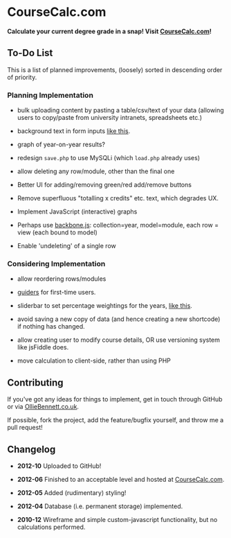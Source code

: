 # CourseCalc.com

__Calculate your current degree grade in a snap! Visit [CourseCalc.com](http://coursecalc.com/)!__

## To-Do List

This is a list of planned improvements, (loosely) sorted in descending order of priority.

### Planning Implementation

- bulk uploading content by pasting a table/csv/text of your data (allowing users to copy/paste from university intranets, spreadsheets etc.)

- background text in form inputs [like this](https://github.com/dcneiner/In-Field-Labels-jQuery-Plugin).

- graph of year-on-year results?

- redesign `save.php` to use MySQLi (which `load.php` already uses)

- allow deleting any row/module, other than the final one

- Better UI for adding/removing green/red add/remove buttons

- Remove superfluous "totalling x credits" etc. text, which degrades UX.

- Implement JavaScript (interactive) graphs

- Perhaps use [backbone.js](http://backbonejs.org/): collection=year, model=module, each row = view (each bound to model)

- Enable 'undeleting' of a single row

### Considering Implementation

- allow reordering rows/modules

- [guiders](https://github.com/jeff-optimizely/Guiders-JS) for first-time users.

- sliderbar to set percentage weightings for the years, [like this](http://www.frequency-decoder.com/demo/slider-v2/).

- avoid saving a new copy of data (and hence creating a new shortcode) if nothing has changed.

- allow creating user to modify course details, OR use versioning system like jsFiddle does.

- move calculation to client-side, rather than using PHP

## Contributing

If you've got any ideas for things to implement, get in touch through GitHub or via [OllieBennett.co.uk](http://olliebennett.co.uk).

If possible, fork the project, add the feature/bugfix yourself, and throw me a pull request!

## Changelog

- __2012-10__ Uploaded to GitHub!

- __2012-06__ Finished to an acceptable level and hosted at [CourseCalc.com](http://coursecalc.com/).

- __2012-05__ Added (rudimentary) styling!

- __2012-04__ Database (i.e. permanent storage) implemented.

- __2010-12__ Wireframe and simple custom-javascript functionality, but no calculations performed.
